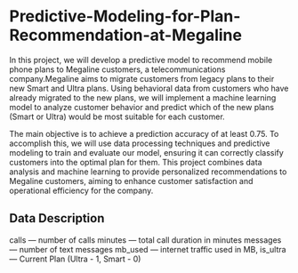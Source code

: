 # Predictive-Modeling-for-Plan-Recommendation-at-Megaline
In this project, we will develop a predictive model to recommend mobile phone plans to Megaline customers, a telecommunications company.Megaline aims to migrate customers from legacy plans to their new Smart and Ultra plans. Using behavioral data from customers who have already migrated to the new plans, we will implement a machine learning model to analyze customer behavior and predict which of the new plans (Smart or Ultra) would be most suitable for each customer.

The main objective is to achieve a prediction accuracy of at least 0.75. To accomplish this, we will use data processing techniques and predictive modeling to train and evaluate our model, ensuring it can correctly classify customers into the optimal plan for them. This project combines data analysis and machine learning to provide personalized recommendations to Megaline customers, aiming to enhance customer satisfaction and operational efficiency for the company.

## Data Description

сalls — number of calls
minutes — total call duration in minutes
messages — number of text messages
mb_used — internet traffic used in MB,
is_ultra — Current Plan (Ultra - 1, Smart - 0)


